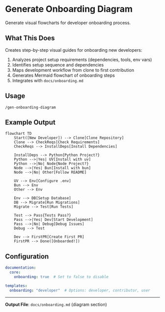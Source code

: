 # Generate Onboarding Diagram

Generate visual flowcharts for developer onboarding process.

## What This Does

Creates step-by-step visual guides for onboarding new developers:

1. Analyzes project setup requirements (dependencies, tools, env vars)
2. Identifies setup sequence and dependencies
3. Maps development workflow from clone to first contribution
4. Generates Mermaid flowchart of onboarding steps
5. Integrates with `docs/onboarding.md`

## Usage

```
/gen-onboarding-diagram
```

## Example Output

```mermaid
flowchart TD
    Start([New Developer]) --> Clone[Clone Repository]
    Clone --> CheckReqs[Check Requirements]
    CheckReqs --> InstallDeps[Install Dependencies]

    InstallDeps --> Python{Python Project?}
    Python -->|Yes| UV[Install with uv]
    Python -->|No| Node{Node Project?}
    Node -->|Yes| Bun[Install with bun]
    Node -->|No| Other[Follow README]

    UV --> Env[Configure .env]
    Bun --> Env
    Other --> Env

    Env --> DB[Setup Database]
    DB --> Migrate[Run Migrations]
    Migrate --> Test[Run Tests]

    Test --> Pass{Tests Pass?}
    Pass -->|Yes| Dev[Start Development]
    Pass -->|No| Debug[Debug Issues]
    Debug --> Test

    Dev --> FirstPR[Create First PR]
    FirstPR --> Done([Onboarded!])
```

## Configuration

```yaml
documentation:
  core:
    onboarding: true  # Set to false to disable

templates:
  onboarding: "developer"  # Options: developer, contributor, user
```

---

**Output File**: `docs/onboarding.md` (diagram section)
